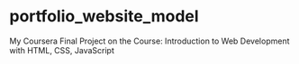 # portfolio_website_model
My Coursera Final Project on the Course: Introduction to Web Development with HTML, CSS, JavaScript
